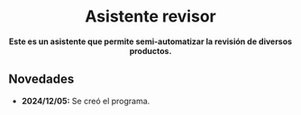 <div align="center">

# Asistente revisor
**Este es un asistente que permite semi-automatizar la revisión de diversos productos.**

<div align="left">

## Novedades

- **2024/12/05:** Se creó el programa.